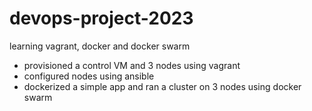 # devops-project-2023
learning vagrant, docker and docker swarm

- provisioned a control VM and 3 nodes using vagrant
- configured nodes using ansible
- dockerized a simple app and ran a cluster on 3 nodes using docker swarm
